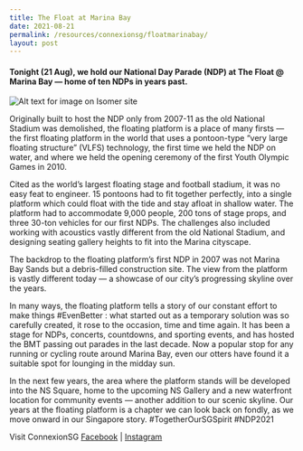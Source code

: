 ```yaml
---
title: The Float at Marina Bay
date: 2021-08-21
permalink: /resources/connexionsg/floatmarinabay/
layout: post
---
```

#### Tonight (21 Aug), we hold our National Day Parade (NDP) at The Float @ Marina Bay — home of ten NDPs in years past. 

![Alt text for image on Isomer site](/images/float.jpg)

Originally built to host the NDP only from 2007-11 as the old National Stadium was demolished, the floating platform is a place of many firsts — the first floating platform in the world that uses a pontoon-type “very large floating structure” (VLFS) technology, the first time we held the NDP on water, and where we held the opening ceremony of the first Youth Olympic Games in 2010.

Cited as the world’s largest floating stage and football stadium, it was no easy feat to engineer. 15 pontoons had to fit together perfectly, into a single platform which could float with the tide and stay afloat in shallow water. The platform had to accommodate 9,000 people, 200 tons of stage props, and three 30-ton vehicles for our first NDPs. The challenges also included working with acoustics vastly different from the old National Stadium, and designing seating gallery heights to fit into the Marina cityscape.

The backdrop to the floating platform’s first NDP in 2007 was not Marina Bay Sands but a debris-filled construction site. The view from the platform is vastly different today — a showcase of our city’s progressing skyline over the years.

In many ways, the floating platform tells a story of our constant effort to make things #EvenBetter : what started out as a temporary solution was so carefully created, it rose to the occasion, time and time again. It has been a stage for NDPs, concerts, countdowns, and sporting events, and has hosted the BMT passing out parades in the last decade. Now a popular stop for any running or cycling route around Marina Bay, even our otters have found it a suitable spot for lounging in the midday sun.

In the next few years, the area where the platform stands will be developed into the NS Square, home to the upcoming NS Gallery and a new waterfront location for community events — another addition to our scenic skyline. Our years at the floating platform is a chapter we can look back on fondly, as we move onward in our Singapore story. 
#TogetherOurSGSpirit #NDP2021

Visit ConnexionSG [Facebook](https://www.facebook.com/ConnexionSG) | [Instagram](https://www.instagram.com/connexionsg/)